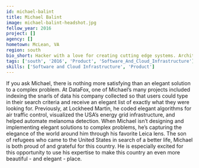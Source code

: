 ```yaml
---
id: michael-balint
title: Michael Balint
image: michael-balint-headshot.jpg
fellow_year: 2016
project: []
agency: []
hometown: McLean, VA
region: south
bio_short: Hacker with a love for creating cutting edge systems. Architected clinical trials API @theNCI. First engineer @DataFox, formerly @Accenture and @LockheedMartin. @Cornell alum.
tags: ['south', '2016', 'Product', 'Software_And_Cloud_Infrastructure']
skills: ['Software and Cloud Infrastructure', 'Product']
---
```


If you ask Michael, there is nothing more satisfying than an elegant solution to a complex problem. At DataFox, one of Michael’s many projects included indexing the snarls of data his company collected so that users could type in their search criteria and receive an elegant list of exactly what they were looking for. Previously, at Lockheed Martin, he coded elegant algorithms for air traffic control, visualized the USA’s energy grid infrastructure, and helped automate melanoma detection. When Michael isn’t designing and implementing elegant solutions to complex problems, he’s capturing the elegance of the world around him through his favorite Leica lens. The son of refugees who came to the United States in search of a better life, Michael is both proud of and grateful for this country. He is especially excited for this opportunity to use his expertise to make this country an even more beautiful - and elegant - place.
